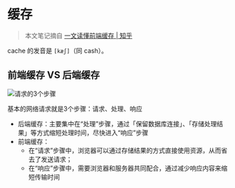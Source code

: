 # 缓存

> 本文笔记摘自 [一文读懂前端缓存 | 知乎](https://zhuanlan.zhihu.com/p/44789005)

cache 的发音是 `[kæʃ]`（同 cash）。

## 前端缓存 VS 后端缓存

![请求的3个步骤](https://pic3.zhimg.com/80/v2-05f4e6a5aaac9fce4d2a7a2fcc652c9e_1440w.jpg)

基本的网络请求就是3个步骤：请求、处理、响应

* 后端缓存：主要集中在“处理”步骤，通过「保留数据库连接」、「存储处理结果」等方式缩短处理时间，尽快进入“响应”步骤
* 前端缓存：
  * 在“请求”步骤中，浏览器可以通过存储结果的方式直接使用资源，从而省去了发送请求；
  * 在“响应”步骤中，需要浏览器和服务器共同配合，通过减少响应内容来缩短传输时间
